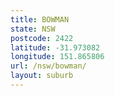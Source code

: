 ```yaml
---
title: BOWMAN
state: NSW
postcode: 2422
latitude: -31.973082
longitude: 151.865806
url: /nsw/bowman/
layout: suburb
---
```

